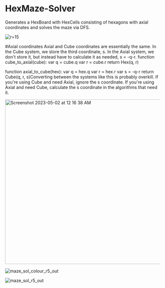 # HexMaze-Solver

Generates a HexBoard with HexCells consisting of hexagons with axial coordinates and solves the maze via DFS.

![r=15](https://user-images.githubusercontent.com/89245846/235605163-8e29a7b9-6fbc-4f95-8b53-c8e388c8c0b7.png)


#Axial coordinates
Axial and Cube coordinates are essentially the same. In the Cube system, we store the third coordinate, s. In the Axial system, we don't store it, but instead have to calculate it as needed, s = -q-r.
function cube_to_axial(cube):
    var q = cube.q
    var r = cube.r
    return Hex(q, r)

function axial_to_cube(hex):
    var q = hex.q
    var r = hex.r
    var s = -q-r
    return Cube(q, r, s)Converting between the systems like this is probably overkill. If you're using Cube and need Axial, ignore the s coordinate. If you're using Axial and need Cube, calculate the s coordinate in the algorithms that need it.
    
   <img width="536" alt="Screenshot 2023-05-02 at 12 16 38 AM" src="https://user-images.githubusercontent.com/89245846/235603398-38420395-9d09-4ce7-a22b-2a062c65c475.png">

![maze_sol_colour_r5_out](https://user-images.githubusercontent.com/89245846/235605288-126c0268-9af6-4ccf-82ec-82859892597d.png)


     
![maze_sol_r5_out](https://user-images.githubusercontent.com/89245846/235605319-50fc2f64-bd29-4d4a-9881-f549b8ceaf92.png)


